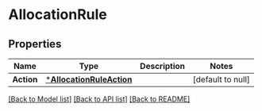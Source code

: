 # AllocationRule

## Properties
Name | Type | Description | Notes
------------ | ------------- | ------------- | -------------
**Action** | [***AllocationRuleAction**](AllocationRuleAction.md) |  | [default to null]

[[Back to Model list]](../README.md#documentation-for-models) [[Back to API list]](../README.md#documentation-for-api-endpoints) [[Back to README]](../README.md)

